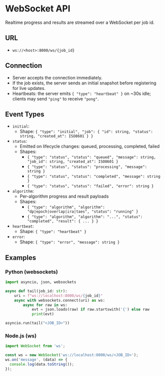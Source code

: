 # WebSocket API

Realtime progress and results are streamed over a WebSocket per job id.

## URL
- `ws://<host>:8000/ws/{job_id}`

## Connection
- Server accepts the connection immediately.
- If the job exists, the server sends an initial snapshot before registering for live updates.
- Heartbeats: the server emits `{ "type": "heartbeat" }` on ~30s idle; clients may send `"ping"` to receive `"pong"`.

## Event Types
- `initial`:
  - Shape: `{ "type": "initial", "job": { "id": string, "status": string, "created_at": ISO8601 } }`
- `status`:
  - Emitted on lifecycle changes: queued, processing, completed, failed
  - Shapes:
    - `{ "type": "status", "status": "queued", "message": string, "job_id": string, "created_at": ISO8601 }`
    - `{ "type": "status", "status": "processing", "message": string }`
    - `{ "type": "status", "status": "completed", "message": string }`
    - `{ "type": "status", "status": "failed", "error": string }`
- `algorithm`:
  - Per-algorithm progress and result payloads
  - Shapes:
    - `{ "type": "algorithm", "algorithm": "dp|epoch|overlap|ira|taes", "status": "running" }`
    - `{ "type": "algorithm", "algorithm": "...", "status": "completed", "result": { ... } }`
- `heartbeat`:
  - Shape: `{ "type": "heartbeat" }`
- `error`:
  - Shape: `{ "type": "error", "message": string }`

## Examples

### Python (websockets)
```python
import asyncio, json, websockets

async def tail(job_id: str):
    uri = f"ws://localhost:8000/ws/{job_id}"
    async with websockets.connect(uri) as ws:
        async for raw in ws:
            evt = json.loads(raw) if raw.startswith('{') else raw
            print(evt)

asyncio.run(tail("<JOB_ID>"))
```

### Node.js (ws)
```js
import WebSocket from 'ws';

const ws = new WebSocket('ws://localhost:8000/ws/<JOB_ID>');
ws.on('message', (data) => {
  console.log(data.toString());
});
```
